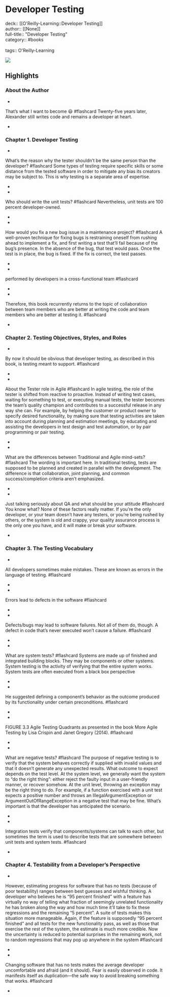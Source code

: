 # Developer Testing

deck:: [[O'Reilly-Learning::Developer Testing]]\
author:: [[None]]\
full-title:: "Developer Testing"\
category:: #books\
\
tags:: O'Reilly-Learning  

![](https://learning.oreilly.com/library/view/developer-testing-building/9780134291109/ibis_generated_cover_thumbnail.jpg)

## Highlights
### About the Author
- 
 That’s what I want to become 😃 #flashcard 
    Twenty-five years later, Alexander still writes code and remains a developer at heart.

    
-
### Chapter 1. Developer Testing
- 
 What’s the reason why the tester shouldn’t be the same person than the developer? #flashcard 
    Some types of testing require specific skills or some distance from the tested software in order to mitigate any bias its creators may be subject to. This is why testing is a separate area of expertise.

    
-
- 
 Who should write the unit tests? #flashcard 
    Nevertheless, unit tests are 100 percent developer-owned.

    
-
- 
 How would you fix a new bug issue in a maintenance project? #flashcard 
    A well-proven technique for fixing bugs is restraining oneself from rushing ahead to implement a fix, and first writing a test that’ll fail because of the bug’s presence. In the absence of the bug, that test would pass. Once the test is in place, the bug is fixed. If the fix is correct, the test passes.

    
-
- 

performed by developers in a cross-functional team #flashcard 


    
-
- 

Therefore, this book recurrently returns to the topic of collaboration between team members who are better at writing the code and team members who are better at testing it. #flashcard 


    
-
### Chapter 2. Testing Objectives, Styles, and Roles
- 

By now it should be obvious that developer testing, as described in this book, is testing meant to support. #flashcard 


    
-
- 
 About the Tester role in Agile #flashcard 
    In agile testing, the role of the tester is shifted from reactive to proactive. Instead of writing test cases, waiting for something to test, or executing manual tests, the tester becomes the team’s quality champion and contributes to a successful release in any way she can. For example, by helping the customer or product owner to specify desired functionality, by making sure that testing activities are taken into account during planning and estimation meetings, by educating and assisting the developers in test design and test automation, or by pair programming or pair testing.

    
-
- 
 What are the differences between Traditional and Agile mind-sets? #flashcard 
    The wording is important here. In traditional testing, tests are supposed to be planned and created in parallel with the development. The difference is that collaboration, joint planning, and common success/completion criteria aren’t emphasized.

    
-
- 
 Just talking seriously about QA and what should be your attitude #flashcard 
    You know what? None of these factors really matter. If you’re the only developer, or your team doesn’t have any testers, or you’re being rushed by others, or the system is old and crappy, your quality assurance process is the only one you have, and it will make or break your software.

    
-
### Chapter 3. The Testing Vocabulary
- 

All developers sometimes make mistakes. These are known as errors in the language of testing. #flashcard 


    
-
- 

Errors lead to defects in the software #flashcard 


    
-
- 

Defects/bugs may lead to software failures. Not all of them do, though. A defect in code that’s never executed won’t cause a failure. #flashcard 


    
-
- 
 What are system tests? #flashcard 
    Systems are made up of finished and integrated building blocks. They may be components or other systems. System testing is the activity of verifying that the entire system works. System tests are often executed from a black box perspective

    
-
- 

He suggested defining a component’s behavior as the outcome produced by its functionality under certain preconditions. #flashcard 


    
-
- 

FIGURE 3.3 Agile Testing Quadrants as presented in the book More Agile Testing by Lisa Crispin and Janet Gregory (2014). #flashcard 


    
-
- 
 What are negative tests? #flashcard 
    The purpose of negative testing is to verify that the system behaves correctly if supplied with invalid values and that it doesn’t generate any unexpected results. What outcome to expect depends on the test level. At the system level, we generally want the system to “do the right thing”: either reject the faulty input in a user-friendly manner, or recover somehow. At the unit level, throwing an exception may be the right thing to do. For example, if a function exercised with a unit test expects a positive number and throws an IllegalArgumentException or ArgumentOutOfRangeException in a negative test that may be fine. What’s important is that the developer has anticipated the scenario.

    
-
- 

Integration tests verify that components/systems can talk to each other, but sometimes the term is used to describe tests that are somewhere between unit tests and system tests. #flashcard 


    
-
### Chapter 4. Testability from a Developer’s Perspective
- 

However, estimating progress for software that has no tests (because of poor testability) ranges between best guesses and wishful thinking. A developer who believes he is “95 percent finished” with a feature has virtually no way of telling what fraction of seemingly unrelated functionality he has broken along the way and how much time it’ll take to fix these regressions and the remaining “5 percent”. A suite of tests makes this situation more manageable. Again, if the feature is supposedly “95 percent finished” and all tests for the new functionality pass, as well as those that exercise the rest of the system, the estimate is much more credible. Now the uncertainty is reduced to potential surprises in the remaining work, not to random regressions that may pop up anywhere in the system #flashcard 


    
-
- 

Changing software that has no tests makes the average developer uncomfortable and afraid (and it should). Fear is easily observed in code. It manifests itself as duplication—the safe way to avoid breaking something that works. #flashcard 


    
-
